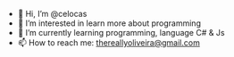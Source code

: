 - 👋 Hi, I’m @celocas
- 👀 I’m interested in learn more about programming
- 🌱 I’m currently learning programming, language C# & Js
- 📫 How to reach me: thereallyoliveira@gmail.com

<!---
celocas/celocas is a ✨ special ✨ repository because its `README.md` (this file) appears on your GitHub profile.
You can click the Preview link to take a look at your changes.
--->
